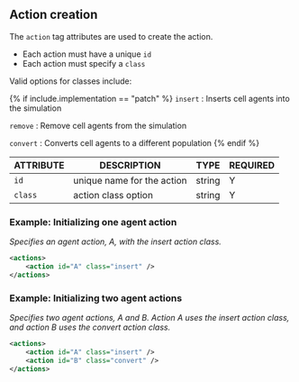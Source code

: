 ## Action creation

The `action` tag attributes are used to create the action.

- Each action must have a unique `id`
- Each action must specify a `class`

Valid options for classes include:

{% if include.implementation == "patch" %}
`insert`
: Inserts cell agents into the simulation

`remove`
: Remove cell agents from the simulation

`convert`
: Converts cell agents to a different population
{% endif %}

| ATTRIBUTE | DESCRIPTION                | TYPE    | REQUIRED |
| --------- | -------------------------- | ------- | -------- |
| `id`      | unique name for the action | string  | Y        |
| `class`   | action class option        | string  | Y        |

### Example: Initializing one agent action

_Specifies an agent action, A, with the insert action class._

```xml
<actions>
    <action id="A" class="insert" />
</actions>
```

### Example: Initializing two agent actions

_Specifies two agent actions, A and B. Action A uses the insert action class, and action B uses the convert action class._

```xml
<actions>
    <action id="A" class="insert" />
    <action id="B" class="convert" />
</actions>
```
